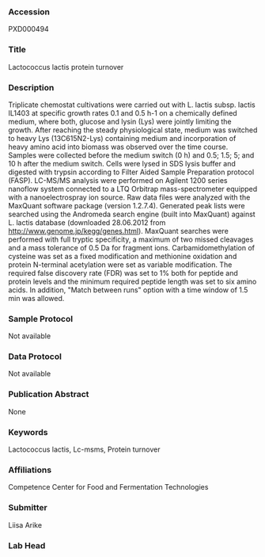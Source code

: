 ### Accession
PXD000494

### Title
Lactococcus lactis protein turnover

### Description
Triplicate chemostat cultivations were carried out with L. lactis subsp. lactis IL1403 at specific growth rates 0.1 and 0.5 h-1 on a chemically defined medium, where both, glucose and lysin (Lys) were jointly limiting the growth. After reaching the steady physiological state, medium was switched to heavy Lys (13C615N2-Lys) containing  medium and incorporation of heavy amino acid into biomass was observed over the time course. Samples were collected before the medium switch (0 h) and 0.5; 1.5; 5; and 10 h after the medium switch.        Cells were lysed in SDS lysis buffer and digested with trypsin according to Filter Aided Sample Preparation protocol (FASP). LC-MS/MS analysis were performed on Agilent 1200 series nanoflow system  connected to a LTQ Orbitrap mass-spectrometer  equipped with a nanoelectrospray ion source. Raw data files were analyzed with the MaxQuant software package (version 1.2.7.4). Generated peak lists were searched using the Andromeda search engine (built into MaxQuant) against L. lactis database (downloaded 28.06.2012 from http://www.genome.jp/kegg/genes.html). MaxQuant searches were performed with full tryptic specificity, a maximum of two missed cleavages and a mass tolerance of 0.5 Da for fragment ions. Carbamidomethylation of cysteine was set as a fixed modification and methionine oxidation and protein N-terminal acetylation were set as variable modification. The required false discovery rate (FDR) was set to 1% both for peptide and protein levels and the minimum required peptide length was set to six amino acids. In addition, "Match between runs" option with a time window of 1.5 min was allowed.

### Sample Protocol
Not available

### Data Protocol
Not available

### Publication Abstract
None

### Keywords
Lactococcus lactis, Lc-msms, Protein turnover

### Affiliations
Competence Center for Food and Fermentation Technologies

### Submitter
Liisa Arike

### Lab Head


